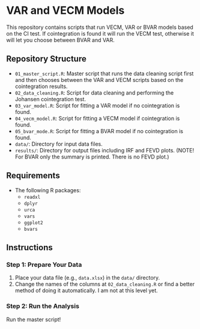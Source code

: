 # VAR and VECM Models

This repository contains scripts that run VECM, VAR or BVAR models based on the CI test. If cointegration is found it will run the VECM test, otherwise it will let you choose between BVAR and VAR. 

## Repository Structure

- `01_master_script.R`: Master script that runs the data cleaning script first and then chooses between the VAR and VECM scripts based on the cointegration results.
- `02_data_cleaning.R`: Script for data cleaning and performing the Johansen cointegration test.
- `03_var_model.R`: Script for fitting a VAR model if no cointegration is found.
- `04_vecm_model.R`: Script for fitting a VECM model if cointegration is found.
- `05_bvar_mode.R`: Script for fitting a BVAR model if no cointegration is found.
- `data/`: Directory for input data files.
- `results/`: Directory for output files including IRF and FEVD plots. (NOTE! For BVAR only the summary is printed. There is no FEVD plot.)

## Requirements

- The following R packages:
  - `readxl`
  - `dplyr`
  - `urca`
  - `vars`
  - `ggplot2`
  - `bvars`

## Instructions

### Step 1: Prepare Your Data

1. Place your data file (e.g., `data.xlsx`) in the `data/` directory.
2. Change the names of the columns at `02_data_cleaning.R` or find a better method of doing it automatically. I am not at this level yet. 

### Step 2: Run the Analysis

Run the master script!